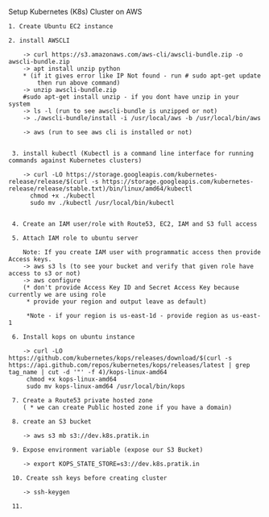 Setup Kubernetes (K8s) Cluster on AWS

    1. Create Ubuntu EC2 instance
    
    2. install AWSCLI
        
        -> curl https://s3.amazonaws.com/aws-cli/awscli-bundle.zip -o awscli-bundle.zip
        -> apt install unzip python
        * (if it gives error like IP Not found - run # sudo apt-get update
            then run above command)
        -> unzip awscli-bundle.zip
        #sudo apt-get install unzip - if you dont have unzip in your system
        -> ls -l (run to see awscli-bundle is unzipped or not)
        -> ./awscli-bundle/install -i /usr/local/aws -b /usr/local/bin/aws
        
        -> aws (run to see aws cli is installed or not)
        
    
     3. install kubectl (Kubectl is a command line interface for running commands against Kubernetes clusters)
     
        -> curl -LO https://storage.googleapis.com/kubernetes-release/release/$(curl -s https://storage.googleapis.com/kubernetes-                   release/release/stable.txt)/bin/linux/amd64/kubectl
          chmod +x ./kubectl
          sudo mv ./kubectl /usr/local/bin/kubectl
          
          
     4. Create an IAM user/role with Route53, EC2, IAM and S3 full access
     
     5. Attach IAM role to ubuntu server
        
        Note: If you create IAM user with programmatic access then provide Access keys.
        -> aws s3 ls (to see your bucket and verify that given role have access to s3 or not)
        -> aws configure
        (* don't provide Access Key ID and Secret Access Key because currently we are using role
         * provide your region and output leave as default)
         
         *Note - if your region is us-east-1d - provide region as us-east-1
         
     6. Install kops on ubuntu instance 
     
        -> curl -LO https://github.com/kubernetes/kops/releases/download/$(curl -s                                                                https://api.github.com/repos/kubernetes/kops/releases/latest | grep tag_name | cut -d '"' -f 4)/kops-linux-amd64
         chmod +x kops-linux-amd64
         sudo mv kops-linux-amd64 /usr/local/bin/kops
         
     7. Create a Route53 private hosted zone
        ( * we can create Public hosted zone if you have a domain)

     8. create an S3 bucket
     
        -> aws s3 mb s3://dev.k8s.pratik.in
        
     9. Expose environment variable (expose our S3 Bucket)
     
        -> export KOPS_STATE_STORE=s3://dev.k8s.pratik.in
        
     10. Create ssh keys before creating cluster
        
        -> ssh-keygen
        
     11. 
        
        

